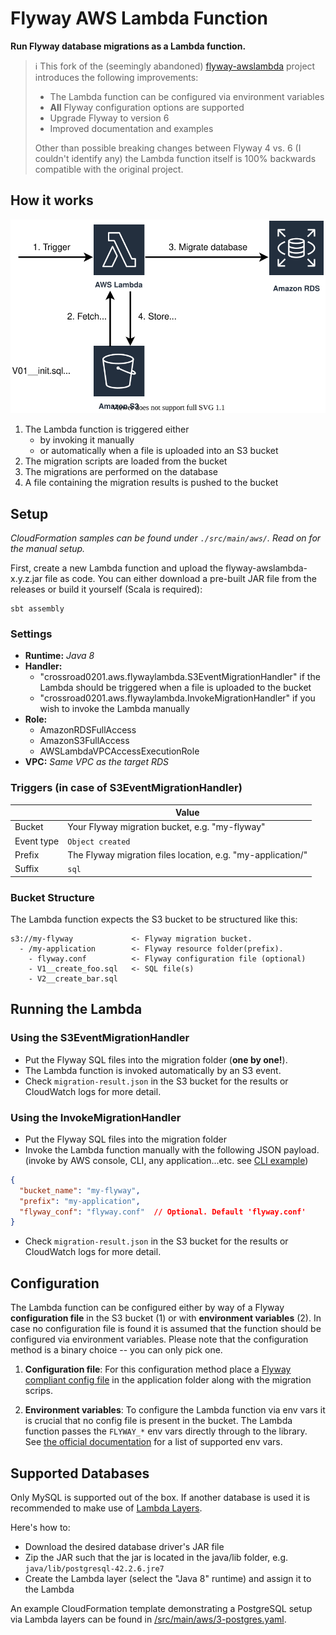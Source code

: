 # Flyway AWS Lambda Function

**Run Flyway database migrations as a Lambda function.**

> ℹ️ This fork of the (seemingly abandoned) [flyway-awslambda](crossroad0201/flyway-awslambda) project introduces 
>the following improvements:
>* The Lambda function can be configured via environment variables
>* **All** Flyway configuration options are supported
>* Upgrade Flyway to version 6
>* Improved documentation and examples
>
>Other than possible breaking changes between Flyway 4 vs. 6 (I couldn't identify any) the Lambda function itself is 
>100% backwards compatible with the original project.

## How it works
![](docs/images/flyway-lambda.svg)

1. The Lambda function is triggered either
    * by invoking it manually
    * or automatically when a file is uploaded into an S3 bucket
2. The migration scripts are loaded from the bucket
3. The migrations are performed on the database
4. A file containing the migration results is pushed to the bucket

## Setup
*CloudFormation samples can be found under `./src/main/aws/`. Read on for the manual setup.* 

First, create a new Lambda function and upload the flyway-awslambda-x.y.z.jar file as code. You can either download a pre-built
JAR file from the releases or build it yourself (Scala is required):

```
sbt assembly
```

### Settings

* **Runtime:** *Java 8*
* **Handler:** 
    * "crossroad0201.aws.flywaylambda.S3EventMigrationHandler" if the Lambda should be triggered when a file is uploaded to the bucket
    * "crossroad0201.aws.flywaylambda.InvokeMigrationHandler" if you wish to invoke the Lambda manually
* **Role:** 
    * AmazonRDSFullAccess
    * AmazonS3FullAccess
    * AWSLambdaVPCAccessExecutionRole
* **VPC:** *Same VPC as the target RDS*

### Triggers (in case of S3EventMigrationHandler)

| |Value
|----|----
|Bucket|Your Flyway migration bucket, e.g. "my-flyway"
|Event type|`Object created`
|Prefix|The Flyway migration files location, e.g. "my-application/"
|Suffix|`sql`

### Bucket Structure
The Lambda function expects the S3 bucket to be structured like this:

```
s3://my-flyway             <- Flyway migration bucket.
  - /my-application        <- Flyway resource folder(prefix).
    - flyway.conf          <- Flyway configuration file (optional)
    - V1__create_foo.sql   <- SQL file(s)
    - V2__create_bar.sql
```

## Running the Lambda
### Using the S3EventMigrationHandler

* Put the Flyway SQL files into the migration folder (**one by one!**).
* The Lambda function is invoked automatically by an S3 event.
* Check `migration-result.json` in the S3 bucket for the results or CloudWatch logs for more detail.

### Using the InvokeMigrationHandler

* Put the Flyway SQL files into the migration folder
* Invoke the Lambda function manually with the following JSON payload.
(invoke by AWS console, CLI, any application...etc. see [CLI example](./invoke_flywaylambda.sh))

```json
{
  "bucket_name": "my-flyway",
  "prefix": "my-application",
  "flyway_conf": "flyway.conf"  // Optional. Default 'flyway.conf'
}
```

* Check `migration-result.json` in the S3 bucket for the results or CloudWatch logs for more detail.

## Configuration
The Lambda function can be configured either by way of a Flyway **configuration file** in the S3 bucket (1) or with 
**environment variables** (2). In case no configuration file is found it is assumed that the function should be configured 
via environment variables. Please note that the configuration method is a binary choice -- you can only pick one.

1. **Configuration file**: For this configuration method place a [Flyway compliant config file](https://flywaydb.org/documentation/configfiles) 
in the application folder along with the migration scrips.

2. **Environment variables**: To configure the Lambda function via env vars it is crucial that no config 
file is present in the bucket. The Lambda function passes the `FLYWAY_*` env vars directly through to the library. See 
[the official documentation](https://flywaydb.org/documentation/envvars) for a list of supported env vars.


## Supported Databases
Only MySQL is supported out of the box. If another database is used it is recommended to make use of [Lambda Layers](https://docs.aws.amazon.com/lambda/latest/dg/configuration-layers.html).

Here's how to:
* Download the desired database driver's JAR file
* Zip the JAR such that the jar is located in the java/lib folder, e.g. `java/lib/postgresql-42.2.6.jre7`
* Create the Lambda layer (select the "Java 8" runtime) and assign it to the Lambda

An example CloudFormation template demonstrating a PostgreSQL setup via Lambda layers can be found in [/src/main/aws/3-postgres.yaml](./src/main/aws/3-postgres.yaml).
